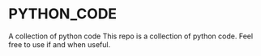 # PYTHON_CODE
A collection of python code
This repo is a collection of python code. Feel free to use if and when useful.
